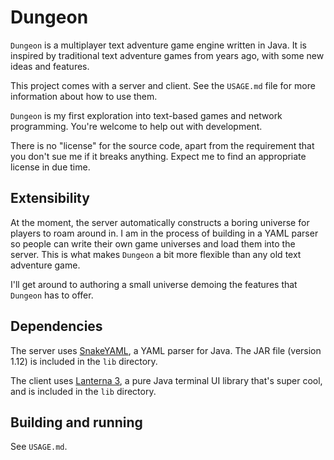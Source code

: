 # Dungeon

`Dungeon` is a multiplayer text adventure game engine written in Java. It
is inspired by traditional text adventure games from years ago, with some
new ideas and features.

This project comes with a server and client. See the `USAGE.md` file for
more information about how to use them.

`Dungeon` is my first exploration into text-based games and network 
programming. You're welcome to help out with development.

There is no "license" for the source code, apart from the requirement that
you don't sue me if it breaks anything. Expect me to find an appropriate
license in due time.


## Extensibility

At the moment, the server automatically constructs a boring universe for
players to roam around in. I am in the process of building in a YAML
parser so people can write their own game universes and load them into the
server. This is what makes `Dungeon` a bit more flexible than any old text
adventure game.

I'll get around to authoring a small universe demoing the features that
`Dungeon` has to offer.


## Dependencies

The server uses [SnakeYAML][snakeyaml], a YAML parser for Java. The JAR
file (version 1.12) is included in the `lib` directory.

The client uses [Lanterna 3][lanterna], a pure Java terminal UI library
that's super cool, and is included in the `lib` directory.


## Building and running

See `USAGE.md`.

[snakeyaml]: http://code.google.com/p/snakeyaml/
[lanterna]: http://code.google.com/p/lanterna/

